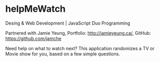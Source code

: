 # helpMeWatch

Desing & Web Development | JavaScript Duo Programming

Partnered with Jamie Yeung, Portfolio: http://jamieyeung.ca/, GitHub: https://github.com/jamche

Need help on what to watch next? This application randomizes a TV or Movie show for you, based on a few simple questions.
